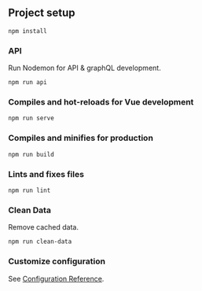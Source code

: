 ## Project setup
```
npm install
```
### API
Run Nodemon for API & graphQL development.
```
npm run api
```
### Compiles and hot-reloads for Vue development
```
npm run serve
```

### Compiles and minifies for production
```
npm run build
```

### Lints and fixes files
```
npm run lint
```

### Clean Data
Remove cached data.
```
npm run clean-data
```

### Customize configuration
See [Configuration Reference](https://cli.vuejs.org/config/).
